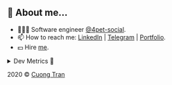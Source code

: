 ## 🦄 About me...

- 🧑🏻‍💻 Software engineer [@4pet-social](https://github.com/4pet-social).
- 📫 How to reach me: [LinkedIn](https://linkedin.com/in/103cuong) | [Telegram](https://t.me/cuong103) | [Portfolio](https://103cuong.github.io/).
- 💵 Hire [me](mailto:103cuong@gmail.com).

<details><summary>Dev Metrics 💅</summary>

<!--START_SECTION:waka-->
![Profile Views](http://img.shields.io/badge/Profile%20Views-57-blue)

![Lines of code](https://img.shields.io/badge/From%20Hello%20World%20I%27ve%20Written-17.6%20million%20lines%20of%20code-blue)

**🐱 My Github Data** 

> 🏆 2,122 Contributions in the Year 2020
 > 
> 📦 493.9 kB Used in Github's Storage 
 > 
> 💼 Opted to Hire
 > 
> 📜 148 Public Repositories
 > 
> 🔑 0 Private Repository 
 > 
**I'm a Night 🦉** 

```text
🌞 Morning    81 commits     ███░░░░░░░░░░░░░░░░░░░░░░   11.64% 
🌆 Daytime    212 commits    ███████░░░░░░░░░░░░░░░░░░   30.46% 
🌃 Evening    265 commits    █████████░░░░░░░░░░░░░░░░   38.07% 
🌙 Night      138 commits    █████░░░░░░░░░░░░░░░░░░░░   19.83%

```
📅 **I'm Most Productive on Thursday** 

```text
Monday       77 commits     ██░░░░░░░░░░░░░░░░░░░░░░░   11.06% 
Tuesday      102 commits    ███░░░░░░░░░░░░░░░░░░░░░░   14.66% 
Wednesday    78 commits     ██░░░░░░░░░░░░░░░░░░░░░░░   11.21% 
Thursday     144 commits    █████░░░░░░░░░░░░░░░░░░░░   20.69% 
Friday       87 commits     ███░░░░░░░░░░░░░░░░░░░░░░   12.5% 
Saturday     96 commits     ███░░░░░░░░░░░░░░░░░░░░░░   13.79% 
Sunday       112 commits    ████░░░░░░░░░░░░░░░░░░░░░   16.09%

```


📊 **This Week I Spent My Time On** 

```text
⌚︎ Time Zone: Asia/Ho_Chi_Minh

💬 Programming Languages: 
TypeScript               9 hrs 48 mins       ██████████░░░░░░░░░░░░░░░   42.45% 
Go                       6 hrs 33 mins       ███████░░░░░░░░░░░░░░░░░░   28.38% 
YAML                     3 hrs 53 mins       ████░░░░░░░░░░░░░░░░░░░░░   16.88% 
JSON                     1 hr 37 mins        █░░░░░░░░░░░░░░░░░░░░░░░░   7.01% 
Bash                     16 mins             ░░░░░░░░░░░░░░░░░░░░░░░░░   1.16%

🔥 Editors: 
WebStorm                 12 hrs 8 mins       █████████████░░░░░░░░░░░░   52.54% 
GoLand                   5 hrs 57 mins       ██████░░░░░░░░░░░░░░░░░░░   25.79% 
VS Code                  5 hrs               █████░░░░░░░░░░░░░░░░░░░░   21.67%

💻 Operating System: 
Linux                    16 hrs 39 mins      ██████████████████░░░░░░░   72.09% 
Mac                      6 hrs 26 mins       ███████░░░░░░░░░░░░░░░░░░   27.91%

```

**I Mostly Code in TypeScript** 

```text
TypeScript               45 repos            ███████████░░░░░░░░░░░░░░   46.39% 
JavaScript               24 repos            ██████░░░░░░░░░░░░░░░░░░░   24.74% 
Go                       14 repos            ███░░░░░░░░░░░░░░░░░░░░░░   14.43% 
Dockerfile               4 repos             █░░░░░░░░░░░░░░░░░░░░░░░░   4.12% 
Shell                    3 repos             ░░░░░░░░░░░░░░░░░░░░░░░░░   3.09%

```



<!--END_SECTION:waka-->
</details>

2020 © [Cuong Tran](https://github.com/103cuong)
